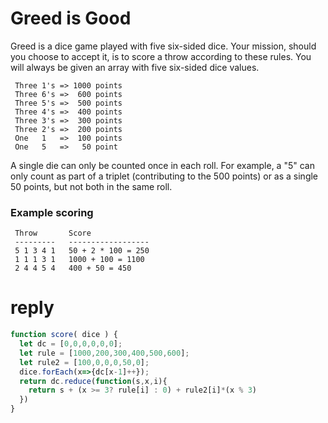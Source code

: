 # Greed is Good

Greed is a dice game played with five six-sided dice. Your mission, should you choose to accept it, is to score a throw according to these rules. You will always be given an array with five six-sided dice values.

```
 Three 1's => 1000 points
 Three 6's =>  600 points
 Three 5's =>  500 points
 Three 4's =>  400 points
 Three 3's =>  300 points
 Three 2's =>  200 points
 One   1   =>  100 points
 One   5   =>   50 point
```

A single die can only be counted once in each roll. For example, a "5" can only count as part of a triplet (contributing to the 500 points) or as a single 50 points, but not both in the same roll.

### Example scoring
```
 Throw       Score
 ---------   ------------------
 5 1 3 4 1   50 + 2 * 100 = 250
 1 1 1 3 1   1000 + 100 = 1100
 2 4 4 5 4   400 + 50 = 450
```

# reply
```js
function score( dice ) {
  let dc = [0,0,0,0,0,0];
  let rule = [1000,200,300,400,500,600];
  let rule2 = [100,0,0,0,50,0];
  dice.forEach(x=>{dc[x-1]++});
  return dc.reduce(function(s,x,i){
    return s + (x >= 3? rule[i] : 0) + rule2[i]*(x % 3)
  })
}
```
